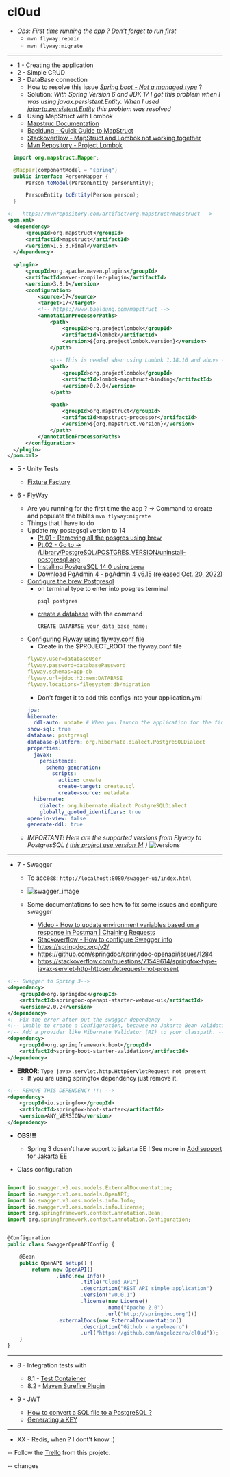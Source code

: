 # cl0ud
- *Obs: First time running the app ? Don't forget to run first*
  - `mvn flyway:repair`
  - `mvn flyway:migrate`
---
- 1 - Creating the application
- 2 - Simple CRUD
- 3 - DataBase connection
  - How to resolve this issue *[Spring boot - Not a managed type](https://stackoverflow.com/questions/28664064/spring-boot-not-a-managed-type)* ?
  - Solution: *With Spring Version 6 and JDK 17 I got this problem when I was using javax.persistent.Entity. When I used [jakarta.persistent.Entity](https://mvnrepository.com/artifact/jakarta.persistence/jakarta.persistence-api/3.1.0) this problem was resolved*
- 4 - Using MapStruct with Lombok
  - [Mapstruc Documentation](https://mapstruct.org/documentation/installation/)
  - [Baeldung - Quick Guide to MapStruct](https://www.baeldung.com/mapstruct)
  - [Stackoverflow - MapStruct and Lombok not working together](https://stackoverflow.com/questions/47676369/mapstruct-and-lombok-not-working-together)
  - [Mvn Repository - Project Lombok](https://mvnrepository.com/artifact/org.projectlombok/lombok/1.18.22)
```java
  import org.mapstruct.Mapper;

  @Mapper(componentModel = "spring")
  public interface PersonMapper {
      Person toModel(PersonEntity personEntity);

      PersonEntity toEntity(Person person);
  }
```
```xml
<!-- https://mvnrepository.com/artifact/org.mapstruct/mapstruct -->
<pom.xml>
  <dependency>
      <groupId>org.mapstruct</groupId>
      <artifactId>mapstruct</artifactId>
      <version>1.5.3.Final</version>
  </dependency>
  
  <plugin>
      <groupId>org.apache.maven.plugins</groupId>
      <artifactId>maven-compiler-plugin</artifactId>
      <version>3.8.1</version>
      <configuration>
          <source>17</source>
          <target>17</target>
          <!-- https://www.baeldung.com/mapstruct -->
          <annotationProcessorPaths>
              <path>
                  <groupId>org.projectlombok</groupId>
                  <artifactId>lombok</artifactId>
                  <version>${org.projectlombok.version}</version>
              </path>
              
              <!-- This is needed when using Lombok 1.18.16 and above -->
              <path>
                  <groupId>org.projectlombok</groupId>
                  <artifactId>lombok-mapstruct-binding</artifactId>
                  <version>0.2.0</version>
              </path>
              
              <path>
                  <groupId>org.mapstruct</groupId>
                  <artifactId>mapstruct-processor</artifactId>
                  <version>${org.mapstruct.version}</version>
              </path>
          </annotationProcessorPaths>
      </configuration>
  </plugin>
</pom.xml>
```

- 5 - Unity Tests
  - [Fixture Factory](https://github.com/six2six/fixture-factory)

- 6 - FlyWay
  - Are you running for the first time the app ? -> Command to create and populate the tables `mvn flyway:migrate`
  - Things that I have to do 
  - Update my postegsql version to 14
    - [Pt.01 - Removing all the posgres using brew](https://stackoverflow.com/questions/51992362/completely-remove-postgres-after-brew-uninstall-osx)
    - [Pt.02 - Go to -> /Library/PostgreSQL/POSTGRES_VERSION/uninstall-postgresql.app](https://nektony.com/how-to/uninstall-postgresql-on-mac)
    - [Installing PostgreSQL 14 0 using brew](https://formulae.brew.sh/formula/postgresql@14)
    - [Download PgAdmin 4 - pgAdmin 4 v6.15 (released Oct. 20, 2022)](https://www.pgadmin.org/download/pgadmin-4-macos/)
  - [Configure the brew Postgresql](https://www.sqlshack.com/setting-up-a-postgresql-database-on-mac/)
    - on terminal type to enter into posgres terminal
      ```shell
      psql postgres
      ```
    - [create a database](https://pgdocptbr.sourceforge.io/pg80/sql-createdatabase.html) with the command
      ```shell
      CREATE DATABASE your_data_base_name;
      ```
  - [Configuring Flyway using flyway.conf file](https://www.baeldung.com/database-migrations-with-flyway)
    - Create in the $PROJECT_ROOT the flyway.conf file
    ```yml
    flyway.user=databaseUser
    flyway.password=databasePassword
    flyway.schemas=app-db
    flyway.url=jdbc:h2:mem:DATABASE
    flyway.locations=filesystem:db/migration
    ```
    - Don't forget it to add this configs into your application.yml
    ```yml
    jpa:
    hibernate:
      ddl-auto: update # When you launch the application for the first time - switch "none" at "create"
    show-sql: true
    database: postgresql
    database-platform: org.hibernate.dialect.PostgreSQLDialect
    properties:
      javax:
        persistence:
          schema-generation:
            scripts:
              action: create
              create-target: create.sql
              create-source: metadata
      hibernate:
        dialect: org.hibernate.dialect.PostgreSQLDialect
        globally_quoted_identifiers: true
    open-in-view: false
    generate-ddl: true
    ```
  - *IMPORTANT! Here are the supported versions from Flyway to PostgresSQL ( [this project use version 14](https://flywaydb.org/documentation/database/postgresql) )*
    ![versions](https://i.postimg.cc/m2cFk21b/Screen-Shot-2023-02-04-at-20-54-37.png)

---

- 7 - Swagger
  - To access: `http://localhost:8080/swagger-ui/index.html`

  - ![swagger_image](https://i.postimg.cc/fWVX1RSY/Screen-Shot-2023-03-20-at-21-41-17.png)

  - Some documentations to see how to fix some issues and configure swagger
    - [Video - How to update environment variables based on a response in Postman | Chaining Requests](https://www.youtube.com/watch?v=wHuSu_Mf6Hs)
    - [Stackoverflow - How to configure Swagger info](https://stackoverflow.com/questions/72037222/springdoc-openapi-ui-swagger-3-change-api-description)
    - https://springdoc.org/v2/
    - https://github.com/springdoc/springdoc-openapi/issues/1284
    - https://stackoverflow.com/questions/71549614/springfox-type-javax-servlet-http-httpservletrequest-not-present


```xml
<!-- Swagger to Spring 3-->
<dependency>
    <groupId>org.springdoc</groupId>
    <artifactId>springdoc-openapi-starter-webmvc-ui</artifactId>
    <version>2.0.2</version>
</dependency>
<!--Fix the error after put the swagger dependency -->
<!-- Unable to create a Configuration, because no Jakarta Bean Validation provider could be found. -->
<!-- Add a provider like Hibernate Validator (RI) to your classpath. -->
<dependency>
    <groupId>org.springframework.boot</groupId>
    <artifactId>spring-boot-starter-validation</artifactId>
</dependency>
```

- **ERROR**: `Type javax.servlet.http.HttpServletRequest not present`
    - If you are using springfox dependency just remove it.

```xml
<!-- REMOVE THIS DEPENDENCY !!! -->
<dependency>
    <groupId>io.springfox</groupId>
    <artifactId>springfox-boot-starter</artifactId>
    <version>ANY_VERSION</version>
</dependency>
```

- **OBS!!!**
  - Spring 3 dosen't have suport to jakarta EE ! See more in [Add support for Jakarta EE](https://github.com/springdoc/springdoc-openapi/issues/1284)

- Class configuration

```javascript

import io.swagger.v3.oas.models.ExternalDocumentation;
import io.swagger.v3.oas.models.OpenAPI;
import io.swagger.v3.oas.models.info.Info;
import io.swagger.v3.oas.models.info.License;
import org.springframework.context.annotation.Bean;
import org.springframework.context.annotation.Configuration;


@Configuration
public class SwaggerOpenAPIConfig {

    @Bean
    public OpenAPI setup() {
        return new OpenAPI()
                .info(new Info()
                        .title("Cl0ud API")
                        .description("REST API simple application")
                        .version("v0.0.1")
                        .license(new License()
                                .name("Apache 2.0")
                                .url("http://springdoc.org")))
                .externalDocs(new ExternalDocumentation()
                        .description("Github - angelozero")
                        .url("https://github.com/angelozero/cl0ud"));
    }
}
```

---

- 8 - Integration tests with
  - 8.1 - [Test Contaiener](https://www.testcontainers.org/)
  - 8.2 - [Maven Surefire Plugin](https://maven.apache.org/surefire/maven-surefire-plugin/examples/junit-platform.html)

- 9 - JWT
  - [How to convert a SQL file to a PostgreSQL ?](http://www.sqlines.com/online) 
  - [Generating a KEY](https://www.allkeysgenerator.com/)

---

- XX - Redis, when ?  I dont't know :)

-- Follow the [Trello](https://trello.com/invite/b/wIilDAIF/ATTI2a1001727d2ee9f8bd0f5495d34f05588107B7E7/cl0ud-app) from this projetc.

-- changes